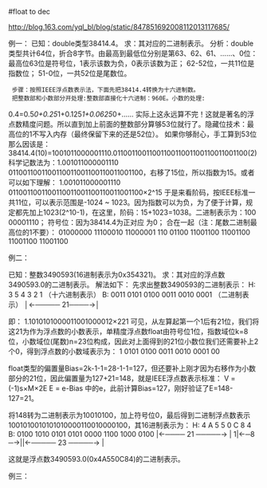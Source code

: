 #float to dec

http://blog.163.com/yql_bl/blog/static/847851692008112013117685/


例一：
已知：double类型38414.4。
求：其对应的二进制表示。
分析：double类型共计64位，折合8字节。由最高到最低位分别是第63、62、61、……、0位：
    最高位63位是符号位，1表示该数为负，0表示该数为正；
    62-52位，一共11位是指数位；
    51-0位，一共52位是尾数位。

     步骤：按照IEEE浮点数表示法，下面先把38414.4转换为十六进制数。
     把整数部和小数部分开处理:整数部直接化十六进制：960E。小数的处理:
     
0.4=0.5*0+0.25*1+0.125*1+0.0625*0+……
     实际上这永远算不完！这就是著名的浮点数精度问题。所以直到加上前面的整数部分算够53位就行了。隐藏位技术：最高位的1不写入内存（最终保留下来的还是52位）。
    如果你够耐心，手工算到53位那么因该是：38414.4(10)=1001011000001110.0110011001100110011001100110011001100(2)
科学记数法为：1.001011000001110 0110011001100110011001100110011001100，右移了15位，所以指数为15。或者可以如下理解：
1.001011000001110 0110011001100110011001100110011001100×2^15
     于是来看阶码，按IEEE标准一共11位，可以表示范围是-1024 ~ 1023。因为指数可以为负，为了便于计算，规定都先加上1023(2^10-1)，在这里，阶码：15+1023=1038。二进制表示为：100 00001110；
    符号位：因为38414.4为正对应 为0；
    合在一起（注：尾数二进制最高位的1不要）：
01000000 11100010 11000001 110 01100  11001100  11001100  11001100  11001100




例二：

已知：整数3490593(16进制表示为0x354321)。
求：其对应的浮点数3490593.0的二进制表示。 
解法如下：
先求出整数3490593的二进制表示：
 H:    3     5    4    3    2     1   （十六进制表示）
 B:   0011  0101 0100 0011 0010  0001 （二进制表示）
        │←─────  21────→│
 
即： 
               1.1010101000011001000012×221
可见，从左算起第一个1后有21位，我们将这21为作为浮点数的小数表示，单精度浮点数float由符号位1位，指数域位k=8位，小数域位(尾数)n=23位构成，因此对上面得到的21位小数位我们还需要补上2个0，得到浮点数的小数域表示为：
         1 0101 0100 0011 0010 0001 00
 
float类型的偏置量Bias=2k-1-1=28-1-1=127，但还要补上刚才因为右移作为小数部分的21位，因此偏置量为127+21=148，就是IEEE浮点数表示标准：
                          V = (-1)s×M×2E
                    E = e-Bias
中的e，此前计算Bias=127，刚好验证了E=148-127=21。
 
将148转为二进制表示为10010100，加上符号位0，最后得到二进制浮点数表示1001010010101010000110010000100，其16进制表示为：
 H:     4        A       5          5         0         C         8        4  
 B:  0100   1010   0101    0101   0000   1100  1000   0100
                    |←────      21        ─────→   |
     1|←─8   ─→||←─────       23       ─────→ |
 
这就是浮点数3490593.0(0x4A550C84)的二进制表示。




例三：



